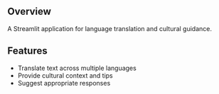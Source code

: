 ## Overview
A Streamlit application for language translation and cultural guidance.

## Features
- Translate text across multiple languages
- Provide cultural context and tips
- Suggest appropriate responses
